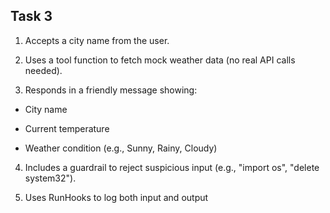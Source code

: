 ## Task 3 

1. Accepts a city name from the user.

2. Uses a tool function to fetch mock weather data (no real API calls needed).

3. Responds in a friendly message showing:

- City name

- Current temperature

- Weather condition (e.g., Sunny, Rainy, Cloudy)

4. Includes a guardrail to reject suspicious input (e.g., "import os", "delete system32").

5. Uses RunHooks to log both input and output